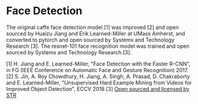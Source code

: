 # Face Detection

The original caffe face detection model [1] was improved [2] and open sourced by Huaizu Jiang and Erik Learned-Miller at UMass Amherst, and converted to pytorch and open sourced by Systems and Technology Research [3]. The resnet-101 face recognition model was trained and open sourced by Systems and Technology Research [3].

[1] H. Jiang and E. Learned-Miller, "Face Detection with the Faster R-CNN", in FG (IEEE Conference on Automatic Face and Gesture Recognition) 2017.
[2] S. Jin, A. Roy Chowdhury, H. Jiang, A. Singh, A. Prasad, D. Chakraborty and E. Learned-Miller, "Unsupervised Hard Example Mining from Videos for Improved Object Detection", ECCV 2018
[3] [Open sourced and licensed by STR](https://github.com/stresearch/xfr')


